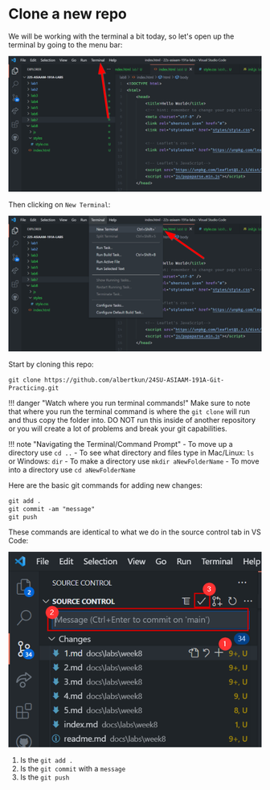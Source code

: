 # Clone a new repo

We will be working with the terminal a bit today, so let's open up the terminal by going to the menu bar:

![](media/terminal.png)

Then clicking on `New Terminal`:

![](media/terminalopen.png)

Start by cloning this repo:

```
git clone https://github.com/albertkun/24SU-ASIAAM-191A-Git-Practicing.git
```

!!! danger "Watch where you run terminal commands!"
    Make sure to note that where you run the terminal command is where the `git clone` will run and thus copy the folder into. DO NOT run this inside of another repository or you will create a lot of problems and break your git capabilities.
    
!!! note "Navigating the Terminal/Command Prompt"
    - To move up a directory use `cd ..`
    - To see what directory and files type in Mac/Linux: `ls` or Windows: `dir` 
    - To make a directory use `mkdir aNewFolderName`
    - To move into a directory use `cd aNewFolderName`


Here are the basic git commands for adding new changes:

```
git add .
git commit -am "message"
git push
```

These commands are identical to what we do in the source control tab in VS Code:

![](media/gitcommit.png)

1. Is the `git add .`
2. Is the `git commit` with a `message`
3. Is the `git push`
